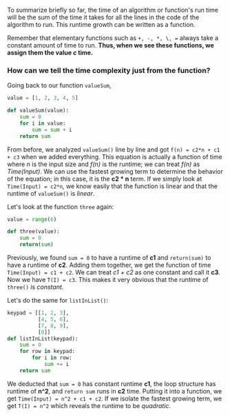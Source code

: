 To summarize briefly so far, the time of an algorithm or function's run time will be the sum of the time it takes for all the lines in the code of the algorithm to run. This runtime growth can be written as a function. 

Remember that elementary functions such as  `+, -, *, \, =` always take a constant amount of time to run. **Thus, when we see these functions, we assign them the value *c* time.** 

### How can we tell the time complexity just from the function?

Going back to our function `valueSum`, 

```python
value = [1, 2, 3, 4, 5]

def valueSum(value):
	sum = 0
	for i in value:
    	sum = sum + i
    return sum
```

From before, we analyzed `valueSum()` line by line and got `f(n) = c2*n + c1 + c3` when we added everything. This equation is actually a function of time where *n* is the input size and *f(n)* is the runtime; we can treat *f(n)* as *Time(Input)*. We can use the fastest growing term to determine the behavior of the equation; in this case, it is the **c2 * n** term. If we simply look at `Time(Input) = c2*n`, we know easily that the function is linear and that the runtime of `valueSum()` is *linear*.

Let's look at the function `three` again:

```python
value = range(6)

def three(value):
    sum = 0
    return(sum)
```

Previously, we found `sum = 0` to have a runtime of **c1** and `return(sum)` to have a runtime of **c2**. Adding them together, we get the function of time `Time(Input) = c1 + c2`. We can treat *c1 + c2* as one constant and call it **c3**. Now we have `T(I) = c3`. This makes it very obvious that the runtime of `three()` is *constant*.

Let's do the same for `listInList()`:
```python
keypad = [[1, 2, 3], 
          [4, 5, 6],
          [7, 8, 9],
          [0]] 
def listInList(keypad):
    sum = 0
    for row in keypad:
        for i in row:
            sum += i
    return sum
```

We deducted that `sum = 0` has constant runtime **c1**, the loop structure has runtime of **n^2**, and `return sum` runs in **c2** time. Putting it into a function, we get `Time(Input) = n^2 + c1 + c2`. If we isolate the fastest growing term, we get `T(I) = n^2` which reveals the runtime to be *quadratic*.

